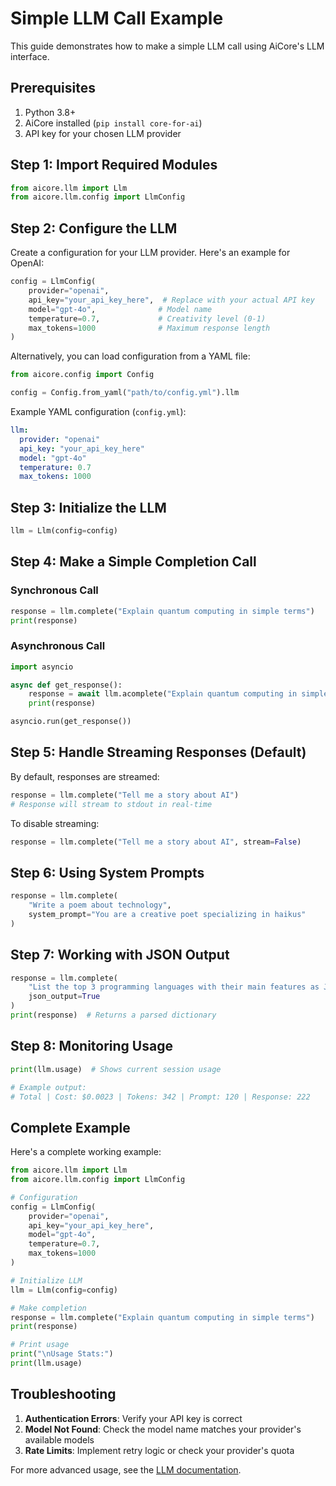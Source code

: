 
# Simple LLM Call Example

This guide demonstrates how to make a simple LLM call using AiCore's LLM interface.

## Prerequisites

1. Python 3.8+
2. AiCore installed (`pip install core-for-ai`)
3. API key for your chosen LLM provider

## Step 1: Import Required Modules

```python
from aicore.llm import Llm
from aicore.llm.config import LlmConfig
```

## Step 2: Configure the LLM

Create a configuration for your LLM provider. Here's an example for OpenAI:

```python
config = LlmConfig(
    provider="openai",
    api_key="your_api_key_here",  # Replace with your actual API key
    model="gpt-4o",              # Model name
    temperature=0.7,             # Creativity level (0-1)
    max_tokens=1000              # Maximum response length
)
```

Alternatively, you can load configuration from a YAML file:

```python
from aicore.config import Config

config = Config.from_yaml("path/to/config.yml").llm
```

Example YAML configuration (`config.yml`):
```yaml
llm:
  provider: "openai"
  api_key: "your_api_key_here"
  model: "gpt-4o"
  temperature: 0.7
  max_tokens: 1000
```

## Step 3: Initialize the LLM

```python
llm = Llm(config=config)
```

## Step 4: Make a Simple Completion Call

### Synchronous Call

```python
response = llm.complete("Explain quantum computing in simple terms")
print(response)
```

### Asynchronous Call

```python
import asyncio

async def get_response():
    response = await llm.acomplete("Explain quantum computing in simple terms")
    print(response)

asyncio.run(get_response())
```

## Step 5: Handle Streaming Responses (Default)

By default, responses are streamed:

```python
response = llm.complete("Tell me a story about AI")
# Response will stream to stdout in real-time
```

To disable streaming:

```python
response = llm.complete("Tell me a story about AI", stream=False)
```

## Step 6: Using System Prompts

```python
response = llm.complete(
    "Write a poem about technology",
    system_prompt="You are a creative poet specializing in haikus"
)
```

## Step 7: Working with JSON Output

```python
response = llm.complete(
    "List the top 3 programming languages with their main features as JSON",
    json_output=True
)
print(response)  # Returns a parsed dictionary
```

## Step 8: Monitoring Usage

```python
print(llm.usage)  # Shows current session usage

# Example output:
# Total | Cost: $0.0023 | Tokens: 342 | Prompt: 120 | Response: 222
```

## Complete Example

Here's a complete working example:

```python
from aicore.llm import Llm
from aicore.llm.config import LlmConfig

# Configuration
config = LlmConfig(
    provider="openai",
    api_key="your_api_key_here",
    model="gpt-4o",
    temperature=0.7,
    max_tokens=1000
)

# Initialize LLM
llm = Llm(config=config)

# Make completion
response = llm.complete("Explain quantum computing in simple terms")
print(response)

# Print usage
print("\nUsage Stats:")
print(llm.usage)
```

## Troubleshooting

1. **Authentication Errors**: Verify your API key is correct
2. **Model Not Found**: Check the model name matches your provider's available models
3. **Rate Limits**: Implement retry logic or check your provider's quota

For more advanced usage, see the [LLM documentation](../llm/overview.md).